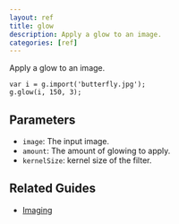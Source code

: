 ```yaml
---
layout: ref
title: glow
description: Apply a glow to an image.
categories: [ref]
---
```

Apply a glow to an image.

    var i = g.import('butterfly.jpg');
    g.glow(i, 150, 3);

## Parameters
- `image`: The input image.
- `amount`: The amount of glowing to apply.
- `kernelSize`: kernel size of the filter.

## Related Guides
- [Imaging](/guide/image.html)
